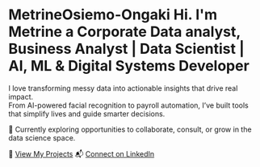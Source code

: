 # MetrineOsiemo-Ongaki Hi. I'm Metrine a Corporate Data analyst, Business Analyst | Data Scientist | AI, ML &amp; Digital Systems Developer


I love transforming messy data into actionable insights that drive real impact.  
From AI-powered facial recognition to payroll automation, I’ve built tools that simplify lives and guide smarter decisions.

🚀 Currently exploring opportunities to collaborate, consult, or grow in the data science space.

🔗 [View My Projects](https://github.com/MetrineBokeh?tab=repositories)
📬 [Connect on LinkedIn](https://www.linkedin.com/in/metrine-ongaki)
